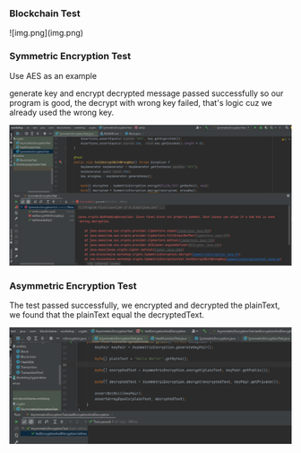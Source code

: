 <h3>Blockchain Test</h3>
![img.png](img.png)
<h3>Symmetric Encryption Test</h3>
<p>Use AES as an example</p>
<p>generate key and encrypt decrypted message passed successfully so our program is good, the decrypt with wrong key failed, that's logic cuz we already used the wrong key.</p>

![img_2.png](img_2.png)
<h3>Asymmetric Encryption Test</h3>
<p>The test passed successfully, we encrypted and decrypted the plainText, we found that the plainText equal the decryptedText.</p>

![img_1.png](img_1.png)
